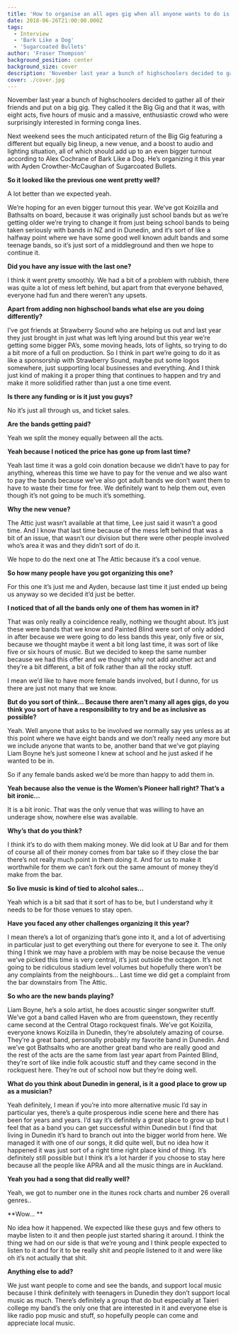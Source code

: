 ```yaml
---
title: 'How to organise an all ages gig when all anyone wants to do is sell alcohol'
date: 2018-06-26T21:00:00.000Z
tags:
  - Interview
  - 'Bark Like a Dog'
  - 'Sugarcoated Bullets'
author: 'Fraser Thompson'
background_position: center
background_size: cover
description: 'November last year a bunch of highschoolers decided to gather all of their friends and put on a big gig. They called it the Big Gig and that it was, with eight acts, five hours of music and a massive, enthusiastic crowd who were surprisingly interested in forming conga lines. Next weekend sees the much anticipated return of the Big Gig.'
cover: ./cover.jpg
---
```


November last year a bunch of highschoolers decided to gather all of their friends and put on a big gig. They called it the Big Gig and that it was, with eight acts, five hours of music and a massive, enthusiastic crowd who were surprisingly interested in forming conga lines.

Next weekend sees the much anticipated return of the Big Gig featuring a different but equally big lineup, a new venue, and a boost to audio and lighting situation, all of which should add up to an even bigger turnout according to Alex Cochrane of Bark Like a Dog. He’s organizing it this year with Ayden Crowther-McCaughan of Sugarcoated Bullets.

**So it looked like the previous one went pretty well?**

A lot better than we expected yeah.

We’re hoping for an even bigger turnout this year. We’ve got Koizilla and Bathsalts on board, because it was originally just school bands but as we’re getting older we’re trying to change it from just being school bands to being taken seriously with bands in NZ and in Dunedin, and it’s sort of like a halfway point where we have some good well known adult bands and some teenage bands, so it’s just sort of a middleground and then we hope to continue it.

**Did you have any issue with the last one?**

I think it went pretty smoothly. We had a bit of a problem with rubbish, there was quite a lot of mess left behind, but apart from that everyone behaved, everyone had fun and there weren’t any upsets.

**Apart from adding non highschool bands what else are you doing differently?**

I’ve got friends at Strawberry Sound who are helping us out and last year they just brought in just what was left lying around but this year we’re getting some bigger PA’s, some moving heads, lots of lights, so trying to do a bit more of a full on production. So I think in part we’re going to do it as like a sponsorship with Strawberry Sound, maybe put some logos somewhere, just supporting local businesses and everything. And I think just kind of making it a proper thing that continues to happen and try and make it more solidified rather than just a one time event.

**Is there any funding or is it just you guys?**

No it’s just all through us, and ticket sales.

**Are the bands getting paid?**

Yeah we split the money equally between all the acts.

**Yeah because I noticed the price has gone up from last time?**

Yeah last time it was a gold coin donation because we didn’t have to pay for anything, whereas this time we have to pay for the venue and we also want to pay the bands because we’ve also got adult bands we don’t want them to have to waste their time for free. We definitely want to help them out, even though it’s not going to be much it’s something.

**Why the new venue?**

The Attic just wasn’t available at that time, Lee just said it wasn’t a good time. And I know that last time because of the mess left behind that was a bit of an issue, that wasn’t our division but there were other people involved who’s area it was and they didn’t sort of do it.

We hope to do the next one at The Attic because it’s a cool venue.

**So how many people have you got organizing this one?**

For this one it’s just me and Ayden, because last time it just ended up being us anyway so we decided it’d just be better.

**I noticed that of all the bands only one of them has women in it?**

That was only really a coincidence really, nothing we thought about. It’s just these were bands that we know and Painted Blind were sort of only added in after because we were going to do less bands this year, only five or six, because we thought maybe it went a bit long last time, it was sort of like five or six hours of music. But we decided to keep the same number because we had this offer and we thought why not add another act and they’re a bit different, a bit of folk rather than all the rocky stuff.

I mean we’d like to have more female bands involved, but I dunno, for us there are just not many that we know.

**But do you sort of think… Because there aren’t many all ages gigs, do you think you sort of have a responsibility to try and be as inclusive as possible?**

Yeah. Well anyone that asks to be involved we normally say yes unless as at this point where we have eight bands and we don’t really need any more but we include anyone that wants to be, another band that we’ve got playing Liam Boyne he’s just someone I knew at school and he just asked if he wanted to be in.

So if any female bands asked we’d be more than happy to add them in.

**Yeah because also the venue is the Women’s Pioneer hall right? That’s a bit ironic...**

It is a bit ironic. That was the only venue that was willing to have an underage show, nowhere else was available.

**Why’s that do you think?**

I think it’s to do with them making money. We did look at U Bar and for them of course all of their money comes from bar take so if they close the bar there’s not really much point in them doing it. And for us to make it worthwhile for them we can’t fork out the same amount of money they’d make from the bar.

**So live music is kind of tied to alcohol sales...**

Yeah which is a bit sad that it sort of has to be, but I understand why it needs to be for those venues to stay open.

**Have you faced any other challenges organizing it this year?**

I mean there’s a lot of organizing that’s gone into it, and a lot of advertising in particular just to get everything out there for everyone to see it. The only thing I think we may have a problem with may be noise because the venue we’ve picked this time is very central, it’s just outside the octagon. It’s not going to be ridiculous stadium level volumes but hopefully there won’t be any complaints from the neighbours… Last time we did get a complaint from the bar downstairs from The Attic.

**So who are the new bands playing?**

Liam Boyne, he’s a solo artist, he does acoustic singer songwriter stuff. We’ve got a band called Haven who are from queenstown, they recently came second at the Central Otago rockquest finals. We’ve got Koizilla, everyone knows Koizilla in Dunedin, they’re absolutely amazing of course. They’re a great band, personally probably my favorite band in Dunedin. And we’ve got Bathsalts who are another great band who are really good and the rest of the acts are the same from last year apart from Painted Blind, they’re sort of like indie folk acoustic stuff and they came second in the rockquest here. They’re out of school now but they’re doing well.

**What do you think about Dunedin in general, is it a good place to grow up as a musician?**

Yeah definitely, I mean if you’re into more alternative music I’d say in particular yes, there’s a quite prosperous indie scene here and there has been for years and years. I’d say it’s definitely a great place to grow up but I feel that as a band you can get successful within Dunedin but I find that living in Dunedin it’s hard to branch out into the bigger world from here. We managed it with one of our songs, it did quite well, but no idea how it happened it was just sort of a right time right place kind of thing. It’s definitely still possible but I think it’s a lot harder if you choose to stay here because all the people like APRA and all the music things are in Auckland.

**Yeah you had a song that did really well?**

Yeah, we got to number one in the itunes rock charts and number 26 overall genres..

**Wow… **

No idea how it happened. We expected like these guys and few others to maybe listen to it and then people just started sharing it around. I think the thing we had on our side is that we’re young and I think people expected to listen to it and for it to be really shit and people listened to it and were like oh it’s not actually that shit.

**Anything else to add?**

We just want people to come and see the bands, and support local music because I think definitely with teenagers in Dunedin they don’t support local music as much. There’s definitely a group that do but especially at Taieri college my band’s the only one that are interested in it and everyone else is like radio pop music and stuff, so hopefully people can come and appreciate local music.
